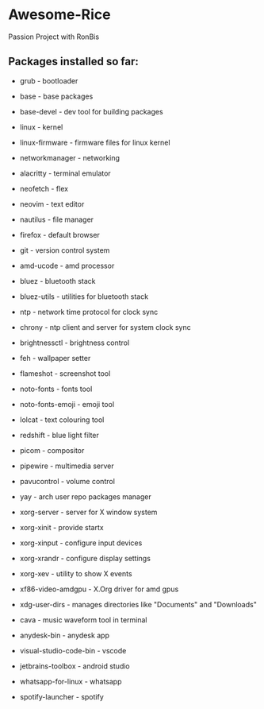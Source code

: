 # Awesome-Rice
Passion Project with RonBis

## Packages installed so far:

- grub - bootloader<br>
- base - base packages<br>
- base-devel - dev tool for building packages<br>
- linux - kernel<br>
- linux-firmware - firmware files for linux kernel<br>
- networkmanager - networking<br>
- alacritty - terminal emulator<br>
- neofetch - flex<br>
- neovim - text editor<br>
- nautilus - file manager<br>
- firefox - default browser<br>
- git - version control system<br>
- amd-ucode - amd processor<br>
- bluez - bluetooth stack<br>
- bluez-utils - utilities for bluetooth stack<br>
- ntp - network time protocol for clock sync<br>
- chrony - ntp client and server for system clock sync<br>
- brightnessctl - brightness control<br>
- feh - wallpaper setter<br>
- flameshot - screenshot tool<br>
- noto-fonts - fonts tool<br>
- noto-fonts-emoji - emoji tool<br>
- lolcat - text colouring tool<br>
- redshift - blue light filter<br>
- picom - compositor<br>
- pipewire - multimedia server<br>
- pavucontrol - volume control<br>
- yay - arch user repo packages manager<br>
- xorg-server - server for X window system<br>
- xorg-xinit - provide startx<br>
- xorg-xinput - configure input devices<br>
- xorg-xrandr - configure display settings<br>
- xorg-xev - utility to show X events<br>
- xf86-video-amdgpu - X.Org driver for amd gpus<br>
- xdg-user-dirs - manages directories like "Documents" and "Downloads"<br>
- cava - music waveform tool in terminal<br>

- anydesk-bin - anydesk app<br>
- visual-studio-code-bin - vscode<br>
- jetbrains-toolbox - android studio<br>
- whatsapp-for-linux - whatsapp<br>
- spotify-launcher - spotify<br>



